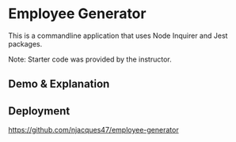 # Employee Generator
This is a commandline application that uses Node Inquirer and Jest packages.   

Note: Starter code was provided by the instructor. 

## Demo & Explanation

## Deployment
https://github.com/njacques47/employee-generator